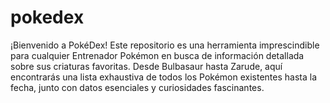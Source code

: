 # pokedex
¡Bienvenido a PokéDex! Este repositorio es una herramienta imprescindible para cualquier Entrenador Pokémon en busca de información detallada sobre sus criaturas favoritas. Desde Bulbasaur hasta Zarude, aquí encontrarás una lista exhaustiva de todos los Pokémon existentes hasta la fecha, junto con datos esenciales y curiosidades fascinantes.
